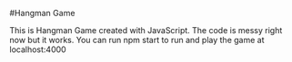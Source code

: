 #Hangman Game

This is Hangman Game created with JavaScript. The code is messy right now but it works. You can run npm start to run and play the game at localhost:4000
